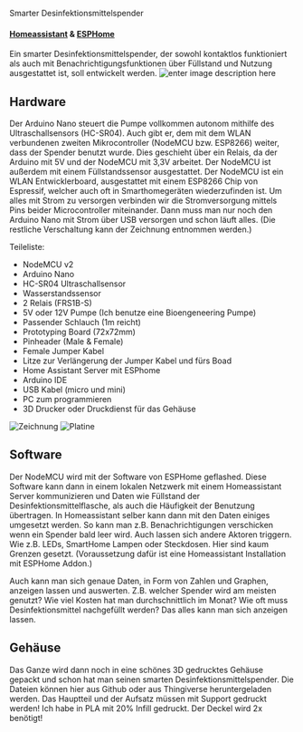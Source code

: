  Smarter Desinfektionsmittelspender
#### [Homeassistant](https://www.home-assistant.io/ "Homeassistant") & [ESPHome](https://esphome.io/ "ESPHome")
Ein smarter Desinfektionsmittelspender, der sowohl kontaktlos funktioniert als auch mit Benachrichtigungsfunktionen über Füllstand und Nutzung ausgestattet ist, soll entwickelt werden. 
![enter image description here](https://github.com/FelixLenz-Code/Smarter-Desinfektionsmittelspender/blob/main/Bilder/Spender%20Winkel%201.jpg?raw=true)


## Hardware
Der Arduino Nano steuert die Pumpe vollkommen autonom mithilfe des Ultraschallsensors (HC-SR04). Auch gibt er, dem mit dem WLAN verbundenen zweiten Mikrocontroller (NodeMCU bzw. ESP8266) weiter, dass der Spender benutzt wurde. Dies geschieht über ein Relais, da der Arduino mit 5V und der NodeMCU mit 3,3V arbeitet. Der NodeMCU ist außerdem mit einem Füllstandssensor ausgestattet. Der NodeMCU ist ein WLAN Entwicklerboard, ausgestattet mit einem ESP8266 Chip von Espressif, welcher auch oft in Smarthomegeräten wiederzufinden ist. Um alles mit Strom zu versorgen verbinden wir die Stromversorgung mittels Pins beider Microcontroller miteinander. Dann muss man nur noch den Arduino Nano mit Strom über USB versorgen und schon läuft alles. (Die restliche Verschaltung kann der Zeichnung entnommen werden.)

Teileliste:
- NodeMCU v2
- Arduino Nano
- HC-SR04 Ultraschallsensor
- Wasserstandssensor 
- 2 Relais (FRS1B-S)
- 5V oder 12V Pumpe (Ich benutze eine Bioengeneering Pumpe)
- Passender Schlauch (1m reicht)
- Prototyping Board (72x72mm)
- Pinheader (Male & Female)
- Female Jumper Kabel
- Litze zur Verlängerung der Jumper Kabel und fürs Boad
- Home Assistant Server mit ESPhome
- Arduino IDE
- USB Kabel (micro und mini)
- PC zum programmieren
- 3D Drucker oder Druckdienst für das Gehäuse 



![Zeichnung](https://github.com/FelixLenz-Code/Smarter-Desinfektionsmittelspender/blob/main/Desinfektionsspender%20Projekt-1.jpg "Zeichnung")
![Platine](https://github.com/FelixLenz-Code/Smarter-Desinfektionsmittelspender/blob/main/Bilder/Platine%20Winkel%201.jpg?raw=true)

## Software
Der NodeMCU wird mit der Software von ESPHome geflashed. Diese Software kann dann in einem lokalen Netzwerk mit einem Homeassistant Server kommunizieren und Daten wie Füllstand der Desinfektionsmittelflasche, als auch die Häufigkeit der Benutzung übertragen. In Homeassistant selber kann dann mit den Daten einiges umgesetzt werden. So kann man z.B. Benachrichtigungen verschicken wenn ein Spender bald leer wird. Auch lassen sich andere Aktoren triggern. Wie z.B. LEDs, SmartHome Lampen oder Steckdosen. Hier sind kaum Grenzen gesetzt. (Voraussetzung dafür ist eine Homeassistant Installation mit ESPHome Addon.)

Auch kann man sich genaue Daten, in Form von Zahlen und Graphen, anzeigen lassen und auswerten. Z.B. welcher Spender wird am meisten genutzt? Wie viel Kosten hat man durchschnittlich im Monat? Wie oft muss Desinfektionsmittel nachgefüllt werden? Das alles kann man sich anzeigen lassen. 

## Gehäuse
Das Ganze wird dann noch in eine schönes 3D gedrucktes Gehäuse gepackt und schon hat man seinen smarten Desinfektionsmittelspender. Die Dateien können hier aus Github oder aus Thingiverse heruntergeladen werden.
Das Hauptteil und der Aufsatz müssen mit Support gedruckt werden! Ich habe in PLA mit 20% Infill gedruckt. 
Der Deckel wird 2x benötigt!
